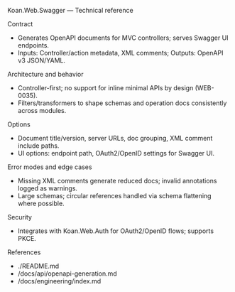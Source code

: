Koan.Web.Swagger — Technical reference

Contract
- Generates OpenAPI documents for MVC controllers; serves Swagger UI endpoints.
- Inputs: Controller/action metadata, XML comments; Outputs: OpenAPI v3 JSON/YAML.

Architecture and behavior
- Controller-first; no support for inline minimal APIs by design (WEB-0035).
- Filters/transformers to shape schemas and operation docs consistently across modules.

Options
- Document title/version, server URLs, doc grouping, XML comment include paths.
- UI options: endpoint path, OAuth2/OpenID settings for Swagger UI.

Error modes and edge cases
- Missing XML comments generate reduced docs; invalid annotations logged as warnings.
- Large schemas; circular references handled via schema flattening where possible.

Security
- Integrates with Koan.Web.Auth for OAuth2/OpenID flows; supports PKCE.

References
- ./README.md
- /docs/api/openapi-generation.md
- /docs/engineering/index.md